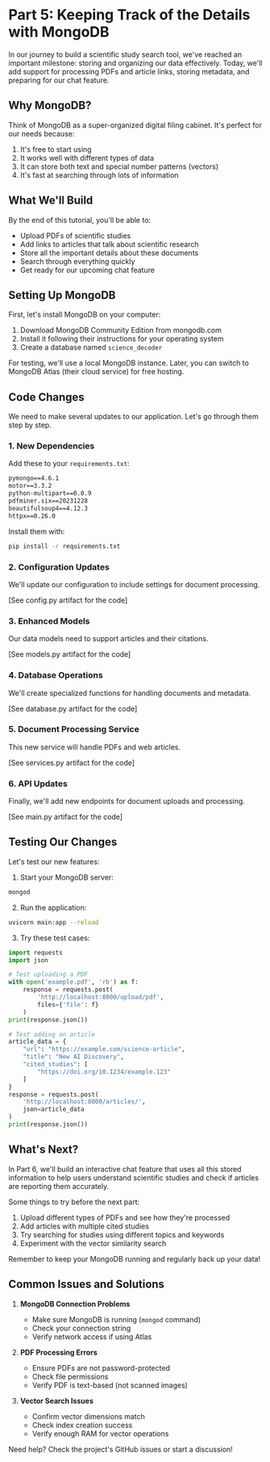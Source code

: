 # Part 5: Keeping Track of the Details with MongoDB

In our journey to build a scientific study search tool, we've reached an important milestone: storing and organizing our data effectively. Today, we'll add support for processing PDFs and article links, storing metadata, and preparing for our chat feature.

## Why MongoDB?

Think of MongoDB as a super-organized digital filing cabinet. It's perfect for our needs because:
1. It's free to start using
2. It works well with different types of data
3. It can store both text and special number patterns (vectors)
4. It's fast at searching through lots of information

## What We'll Build

By the end of this tutorial, you'll be able to:
- Upload PDFs of scientific studies
- Add links to articles that talk about scientific research
- Store all the important details about these documents
- Search through everything quickly
- Get ready for our upcoming chat feature

## Setting Up MongoDB

First, let's install MongoDB on your computer:

1. Download MongoDB Community Edition from mongodb.com
2. Install it following their instructions for your operating system
3. Create a database named `science_decoder`

For testing, we'll use a local MongoDB instance. Later, you can switch to MongoDB Atlas (their cloud service) for free hosting.

## Code Changes

We need to make several updates to our application. Let's go through them step by step.

### 1. New Dependencies

Add these to your `requirements.txt`:

```txt
pymongo==4.6.1
motor==3.3.2
python-multipart==0.0.9
pdfminer.six==20231228
beautifulsoup4==4.12.3
httpx==0.26.0
```

Install them with:
```bash
pip install -r requirements.txt
```

### 2. Configuration Updates

We'll update our configuration to include settings for document processing.

[See config.py artifact for the code]

### 3. Enhanced Models

Our data models need to support articles and their citations.

[See models.py artifact for the code]

### 4. Database Operations

We'll create specialized functions for handling documents and metadata.

[See database.py artifact for the code]

### 5. Document Processing Service

This new service will handle PDFs and web articles.

[See services.py artifact for the code]

### 6. API Updates

Finally, we'll add new endpoints for document uploads and processing.

[See main.py artifact for the code]

## Testing Our Changes

Let's test our new features:

1. Start your MongoDB server:
```bash
mongod
```

2. Run the application:
```bash
uvicorn main:app --reload
```

3. Try these test cases:

```python
import requests
import json

# Test uploading a PDF
with open('example.pdf', 'rb') as f:
    response = requests.post(
        'http://localhost:8000/upload/pdf',
        files={'file': f}
    )
print(response.json())

# Test adding an article
article_data = {
    "url": "https://example.com/science-article",
    "title": "New AI Discovery",
    "cited_studies": [
        "https://doi.org/10.1234/example.123"
    ]
}
response = requests.post(
    'http://localhost:8000/articles/',
    json=article_data
)
print(response.json())
```

## What's Next?

In Part 6, we'll build an interactive chat feature that uses all this stored information to help users understand scientific studies and check if articles are reporting them accurately.

Some things to try before the next part:
1. Upload different types of PDFs and see how they're processed
2. Add articles with multiple cited studies
3. Try searching for studies using different topics and keywords
4. Experiment with the vector similarity search

Remember to keep your MongoDB running and regularly back up your data!

## Common Issues and Solutions

1. **MongoDB Connection Problems**
   - Make sure MongoDB is running (`mongod` command)
   - Check your connection string
   - Verify network access if using Atlas

2. **PDF Processing Errors**
   - Ensure PDFs are not password-protected
   - Check file permissions
   - Verify PDF is text-based (not scanned images)

3. **Vector Search Issues**
   - Confirm vector dimensions match
   - Check index creation success
   - Verify enough RAM for vector operations

Need help? Check the project's GitHub issues or start a discussion!